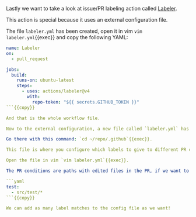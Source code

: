 Lastly we want to take a look at issue/PR labeling action called [Labeler](https://github.com/marketplace/actions/labeler).

This action is special because it uses an external configuration file.

The file `labeler.yml` has been created, open it in vim `vim labeler.yml`{{exec}} and copy the following YAML:

```yaml
name: Labeler
on:
  - pull_request

jobs:
  build:
    runs-on: ubuntu-latest
    steps:
      - uses: actions/labeler@v4
        with:
          repo-token: "${{ secrets.GITHUB_TOKEN }}"
```{{copy}}

And that is the whole workflow file.

Now to the external configuration, a new file called `labeler.yml` has been created in the `.github/` directory.

Go there with this command: `cd ~/repo/.github`{{exec}}.

This file is where you configure which labels to give to different PR conditions.

Open the file in vim `vim labeler.yml`{{exec}}.

The PR conditions are paths with edited files in the PR, if we want to add a label `test` to any changes in the `src/test/*` path, we would write the following:

```yaml
test:
  - src/test/*
```{{copy}}

We can add as many label matches to the config file as we want!
